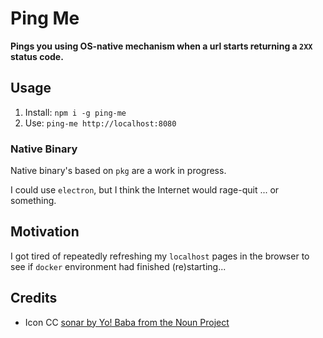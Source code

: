 # Ping Me

**Pings you using OS-native mechanism when a url starts returning a `2XX` status code.**

## Usage

1. Install: `npm i -g ping-me`
2. Use: `ping-me http://localhost:8080`

### Native Binary

Native binary's based on `pkg` are a work in progress.

I could use `electron`, but I think the Internet would rage-quit ... or something.

## Motivation

I got tired of repeatedly refreshing my `localhost` pages in the browser to see if `docker` environment had finished (re)starting...

## Credits

- Icon CC [sonar by Yo! Baba from the Noun Project](https://thenounproject.com/search/?q=sonar&i=924176)
